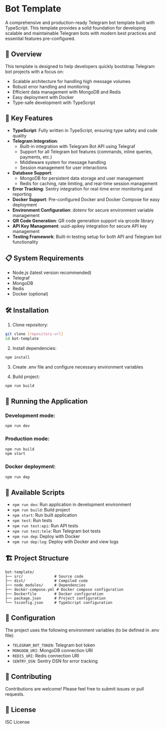 # Bot Template

A comprehensive and production-ready Telegram bot template built with TypeScript. This template provides a solid foundation for developing scalable and maintainable Telegram bots with modern best practices and essential features pre-configured.

## 🌟 Overview

This template is designed to help developers quickly bootstrap Telegram bot projects with a focus on:
- Scalable architecture for handling high message volumes
- Robust error handling and monitoring
- Efficient data management with MongoDB and Redis
- Easy deployment with Docker
- Type-safe development with TypeScript

## 🚀 Key Features

- **TypeScript**: Fully written in TypeScript, ensuring type safety and code quality
- **Telegram Integration**: 
  - Built-in integration with Telegram Bot API using Telegraf
  - Support for all Telegram bot features (commands, inline queries, payments, etc.)
  - Middleware system for message handling
  - Session management for user interactions
- **Database Support**: 
  - MongoDB for persistent data storage and user management
  - Redis for caching, rate limiting, and real-time session management
- **Error Tracking**: Sentry integration for real-time error monitoring and reporting
- **Docker Support**: Pre-configured Docker and Docker Compose for easy deployment
- **Environment Configuration**: dotenv for secure environment variable management
- **QR Code Generation**: QR code generation support via qrcode library
- **API Key Management**: uuid-apikey integration for secure API key management
- **Testing Framework**: Built-in testing setup for both API and Telegram bot functionality

## 📋 System Requirements

- Node.js (latest version recommended)
- Telegraf
- MongoDB
- Redis
- Docker (optional)

## 🛠 Installation

1. Clone repository:
```bash
git clone [repository-url]
cd bot-template
```

2. Install dependencies:
```bash
npm install
```

3. Create .env file and configure necessary environment variables

4. Build project:
```bash
npm run build
```

## 🚀 Running the Application

### Development mode:
```bash
npm run dev
```

### Production mode:
```bash
npm run build
npm start
```

### Docker deployment:
```bash
npm run dep
```

## 📝 Available Scripts

- `npm run dev`: Run application in development environment
- `npm run build`: Build project
- `npm start`: Run built application
- `npm test`: Run tests
- `npm run test:api`: Run API tests
- `npm run test:tele`: Run Telegram bot tests
- `npm run dep`: Deploy with Docker
- `npm run dep:log`: Deploy with Docker and view logs

## 🏗 Project Structure

```
bot-template/
├── src/              # Source code
├── dist/             # Compiled code
├── node_modules/     # Dependencies
├── docker-compose.yml # Docker compose configuration
├── Dockerfile        # Docker configuration
├── package.json      # Project configuration
└── tsconfig.json     # TypeScript configuration
```

## 🔧 Configuration

The project uses the following environment variables (to be defined in .env file):

- `TELEGRAM_BOT_TOKEN`: Telegram bot token
- `MONGODB_URI`: MongoDB connection URI
- `REDIS_URI`: Redis connection URI
- `SENTRY_DSN`: Sentry DSN for error tracking

## 🤝 Contributing

Contributions are welcome! Please feel free to submit issues or pull requests.

## 📄 License

ISC License 